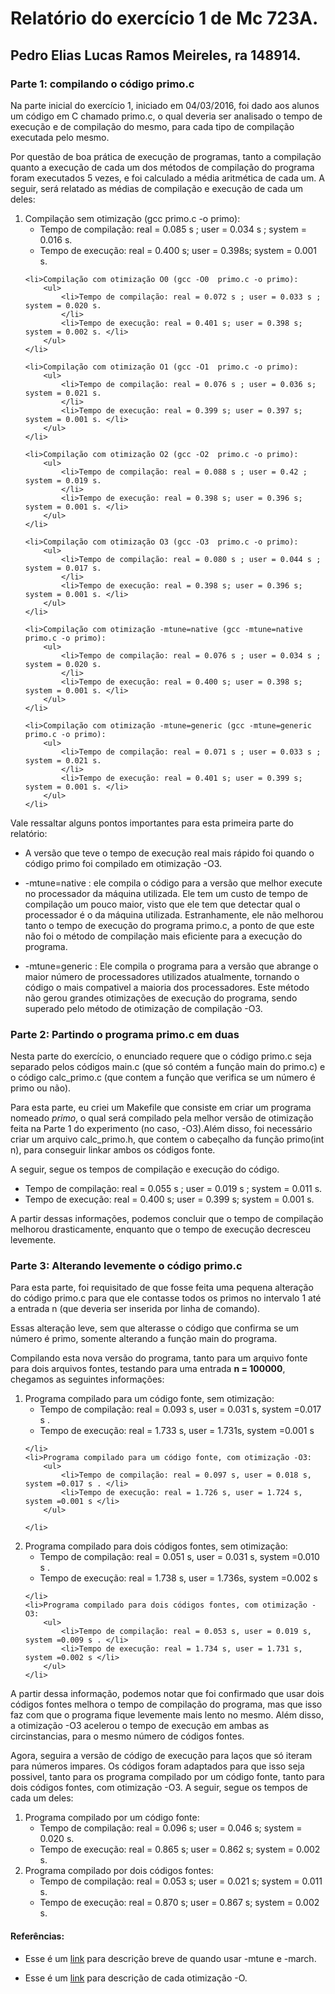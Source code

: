 <h1>Relatório do exercício 1 de Mc 723A.</h1>
<h2>Pedro Elias Lucas Ramos Meireles,  ra 148914.</h2>
<h3>Parte 1: compilando o código primo.c</h3>

<p>Na parte inicial do exercício 1, iniciado em 04/03/2016, foi dado aos alunos um código em C chamado primo.c, o qual deveria ser analisado o tempo de execução e de compilação do mesmo, para cada tipo de compilação executada pelo mesmo. </p>

<p>Por questão de boa prática de execução de programas, tanto a compilação quanto a execução de cada um dos métodos de compilação do programa foram executados 5 vezes, e foi calculado a média aritmética de cada um. A seguir, será relatado as médias de compilação e execução de cada um deles:</p>

<ol>
	<li>Compilação sem otimização (gcc primo.c -o primo):
		<ul>
			<li>Tempo de compilação: real = 0.085 s ; user = 0.034 s  ; system = 0.016 s. </li>
			<li>Tempo de execução: real = 0.400 s; user = 0.398s; system = 0.001 s. </li>
		</ul>
	</li>

	<li>Compilação com otimização O0 (gcc -O0  primo.c -o primo):
		<ul>
			<li>Tempo de compilação: real = 0.072 s ; user = 0.033 s ; system = 0.020 s.
			</li>
			<li>Tempo de execução: real = 0.401 s; user = 0.398 s; system = 0.002 s. </li>
		</ul>
	</li>

	<li>Compilação com otimização O1 (gcc -O1  primo.c -o primo):
		<ul>
			<li>Tempo de compilação: real = 0.076 s ; user = 0.036 s; system = 0.021 s.
			</li>
			<li>Tempo de execução: real = 0.399 s; user = 0.397 s; system = 0.001 s. </li>
		</ul>
	</li>
	
	<li>Compilação com otimização O2 (gcc -O2  primo.c -o primo):
		<ul>
			<li>Tempo de compilação: real = 0.088 s ; user = 0.42 ; system = 0.019 s.
			</li>
			<li>Tempo de execução: real = 0.398 s; user = 0.396 s; system = 0.001 s. </li>
		</ul>
	</li>
	
	<li>Compilação com otimização O3 (gcc -O3  primo.c -o primo):
		<ul>
			<li>Tempo de compilação: real = 0.080 s ; user = 0.044 s ; system = 0.017 s.
			</li>
			<li>Tempo de execução: real = 0.398 s; user = 0.396 s; system = 0.001 s. </li>
		</ul>
	</li>
	
	<li>Compilação com otimização -mtune=native (gcc -mtune=native  primo.c -o primo):
		<ul>
			<li>Tempo de compilação: real = 0.076 s ; user = 0.034 s ; system = 0.020 s.
			</li>
			<li>Tempo de execução: real = 0.400 s; user = 0.398 s; system = 0.001 s. </li>
		</ul>
	</li>
	
	<li>Compilação com otimização -mtune=generic (gcc -mtune=generic  primo.c -o primo):
		<ul>
			<li>Tempo de compilação: real = 0.071 s ; user = 0.033 s ; system = 0.021 s.
			</li>
			<li>Tempo de execução: real = 0.401 s; user = 0.399 s; system = 0.001 s. </li>
		</ul>
	</li>
	
	

</ol>

<p>Vale ressaltar alguns pontos importantes para esta primeira parte do relatório: </p>

<ul>
   <li>
      <p>A versão que teve o tempo de execução real mais rápido foi quando o código primo foi compilado em otimização -O3.  </p>
   </li>
   <li>
      <p>-mtune=native : ele compila o código para a versão que melhor execute no processador da máquina utilizada. Ele tem um custo de tempo de compilação um pouco maior, visto que ele tem que detectar qual o processador é o da máquina utilizada. Estranhamente, ele não melhorou tanto o tempo de execução do programa primo.c, a ponto de que este não foi o método de compilação mais eficiente para a execução do programa. </p>
     
   </li>
   <li>
      <p>-mtune=generic : Ele compila o programa para a versão que abrange o maior número de processadores utilizados atualmente, tornando o código o mais compativel a maioria dos processadores. Este método não gerou grandes otimizações de execução do programa, sendo superado pelo método de otimização de compilação -O3.  </p>
   </li>
</ul>

<h3>Parte 2: Partindo o programa primo.c em duas </h3>
<p>Nesta parte do exercício, o enunciado requere que o código primo.c seja separado pelos códigos main.c (que só contém a função main do primo.c) e o código calc_primo.c (que contem a função que verifica se um número é primo ou não).</p>
<p>Para esta parte, eu criei um Makefile que consiste em criar um programa nomeado <em>primo</em>, o qual será compilado pela melhor versão de otimização feita na Parte 1 do experimento (no caso, -O3).Além disso, foi necessário criar um arquivo calc_primo.h, que contem o cabeçalho da função primo(int n), para conseguir linkar ambos os códigos fonte.</p>
<p>A seguir, segue os tempos de compilação e execução do código.</p>
<ul>
   <li> Tempo de compilação: real = 0.055 s ; user = 0.019 s ; system = 0.011 s. </li>
	<li>Tempo de execução: real = 0.400 s; user = 0.399 s; system = 0.001 s. </li>

</ul>
<p>A partir dessas informações, podemos concluir que o tempo de compilação melhorou drasticamente, enquanto que o tempo de execução decresceu levemente. </p>


<h3>Parte 3: Alterando levemente o código primo.c</h3>

<p>Para esta parte, foi requisitado de que fosse feita uma pequena alteração do código primo.c para que ele contasse todos os primos no intervalo 1 até a entrada n (que deveria ser inserida por linha de comando).</p>

<p>Essas alteração leve, sem que alterasse o código que confirma se um número é primo, somente alterando a função main do programa. </p>

<p>Compilando esta nova versão do programa, tanto para um arquivo fonte para dois arquivos fontes, testando para uma entrada <strong>n = 100000</strong>, chegamos as seguintes informações:</p>
<ol>
<li>Programa compilado para um código fonte, sem otimização:
		<ul>
			<li>Tempo de compilação: real = 0.093 s, user = 0.031 s, system =0.017 s . </li>
			<li>Tempo de execução: real = 1.733 s, user = 1.731s, system =0.001 s </li>
		</ul>
	
	</li>
	<li>Programa compilado para um código fonte, com otimização -O3:
		<ul>
			<li>Tempo de compilação: real = 0.097 s, user = 0.018 s, system =0.017 s . </li>
			<li>Tempo de execução: real = 1.726 s, user = 1.724 s, system =0.001 s </li>
		</ul>
	
	</li>
<li>Programa compilado para dois códigos fontes, sem otimização:
		<ul>
			<li>Tempo de compilação: real = 0.051 s, user = 0.031 s, system =0.010 s . </li>
			<li>Tempo de execução: real = 1.738 s, user = 1.736s, system =0.002 s </li>
		</ul>
	
	</li>
	<li>Programa compilado para dois códigos fontes, com otimização -O3:
		<ul>
			<li>Tempo de compilação: real = 0.053 s, user = 0.019 s, system =0.009 s . </li>
			<li>Tempo de execução: real = 1.734 s, user = 1.731 s, system =0.002 s </li>
		</ul>
	</li>
</ol>

<p>A partir dessa informação, podemos notar que foi confirmado que usar dois códigos fontes melhora o tempo de compilação do programa, mas que isso faz com que o programa fique levemente mais lento no mesmo. Além disso, a otimização -O3 acelerou o tempo de execução em ambas as circinstancias, para o mesmo número de códigos fontes.</p>

<p>Agora, seguira a versão de código de execução para laços que só iteram para números impares. Os códigos foram adaptados para que isso seja possivel, tanto para os programa compilado por um código fonte, tanto para dois códigos fontes, com otimização -O3. A seguir, segue os tempos de cada um deles: </p>
<ol>
   <li> Programa compilado por um código fonte:
   <ul>
      <li> Tempo de compilação: real = 0.096 s; user = 0.046 s; system = 0.020 s. </li>
      <li> Tempo de execução: real = 0.865 s; user = 0.862 s; system = 0.002 s. </li>
   </ul>
   </li>
   <li> Programa compilado por dois códigos fontes:
   <ul>
      <li> Tempo de compilação: real = 0.053 s; user = 0.021 s; system = 0.011 s. </li>
      <li> Tempo de execução: real = 0.870 s; user = 0.867 s; system = 0.002 s. </li>
   </ul>
   </li>
</ol>


<h4>Referências: </h4>
<ul>
     <li><p>Esse é um <a href = "http://sdf.org/~riley/blog/2014/10/30/march-mtune/" title ="-march -mtune, What's the Difference?" > link</a> para descrição breve de quando usar -mtune e -march.</p> 
   </li>
   <li> <p>Esse é um <a href = "https://gcc.gnu.org/onlinedocs/gcc/Optimize-Options.html" title = "Options That Control Optimization" > link</a> para descrição de cada otimização -O. </p>
   </li>
</ul>
